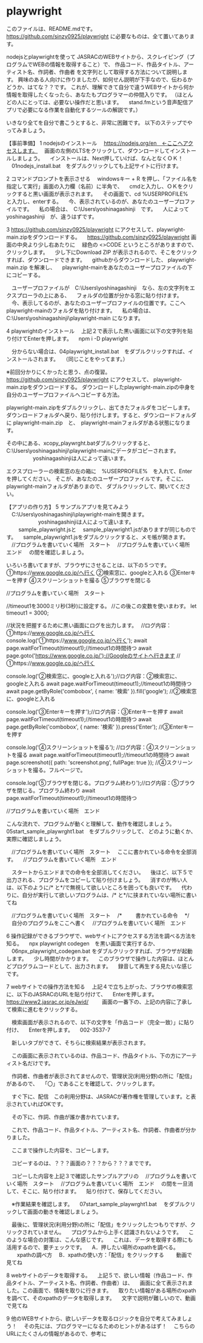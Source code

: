 # playwright

このファイルは、README.mdです。
https://github.com/sinzy0925/playwright
に必要なものは、全て置いてあります。

nodejsとplaywrightを使って
JASRACのWEBサイトから、スクレイピング（プログラムでWEBの情報を取得すること）で、
作品コード、作品タイトル、アーティスト名、作詞者、作曲者
を文字列として取得する方法について説明します。
興味のある人向けに作りましたが、如何せん説明が下手なので、伝わるかどうか、はてな？？です。
これが、理解できて自分で違うWEBサイトから何か情報を取得したくなったら、あなたもプログラマーの仲間入りです。
（ほとんどの人にとっては、必要ない操作だと思います。
　stand.fmという音声配信アプリで必要になる作業を自動化するツールの解説です。）

いきなり全てを自分で書こうとすると、非常に困難です。
以下のステップでやってみましょう。

【事前準備】
1 nodejsのインストール
　https://nodejs.org/en　←ここへアクセスします。
　画面の左側のLTSをクリックして、ダウンロードしてインストールしましょう。
　インストールは、Next押していけば、なんとなくＯＫ！
　01nodejs_install.bat　をダブルクリックしても上記サイトに行けます。

2 コマンドプロンプトを表示させる
　windowsキー + R を押し、「ファイル名を指定して実行」画面の入力欄（名前）に半角で、
　cmdと入力し、ＯＫをクリックすると黒い画面が表示されます。
　その画面で、cd %USERPROFILE%　と入力し、enterする。
　今、表示されているのが、あなたのユーザープロファイルです。
　私の場合は、　C:\Users\yoshinagashinji　です。
　人によって             yoshinagashinji　が、違うはずです。

3 https://github.com/sinzy0925/playwright にアクセスして、playwright-main.zipをダウンロードする。
　https://github.com/sinzy0925/playwright 画面の中央より少し右あたりに
　緑色の <>CODE というところがありますので、クリックします。
　少し下にDownload ZIP が表示されるので、そこをクリックすれば、ダウンロードできます。
　githubからダウンロードした、 playwright-main.zip を解凍し、
　playwright-mainをあなたのユーザープロファイルの下にコピーする。

　ユーザープロファイルが　C:\Users\yoshinagashinji　なら、左の文字列をエクスプローラの上にある、
　フォルダの位置が分かる窓に貼り付けます。
　今、表示してるのが、あなたのユーザープロファイルの位置です。ここへplaywright-mainのフォルダを貼り付けます。
　私の場合は、　C:\Users\yoshinagashinji\playwright-main になります。

4 playwrightのインストール
　上記２で表示した黒い画面に以下の文字列を貼り付けてEnterを押します。
　npm i -D playwright

　分からない場合は、04playwright_install.bat　をダブルクリックすれば、インストールされます。
　（同じことをやってます。）




※前回分かりにくかったと思う、点の復習。
https://github.com/sinzy0925/playwright にアクセスして、
playwright-main.zipをダウンロードする。
ダウンロードしたplaywright-main.zipの中身を自分のユーザープロファイルへコピーする方法。

playwright-main.zipをダブルクリックし、出てきたフォルダをコピーします。
ダウンロードフォルダへ戻り、貼り付けします。すると、ダウンロードフォルダに
playwright-main.zip　と、　playwright-mainフォルダがある状態になります。

その中にある、xcopy_playwrght.batダブルクリックすると、
C:\Users\yoshinagashinji\playwright-mainにデータがコピーされます。
　　　　　yoshinagashinjiは人によって違います。

エクスプローラーの検索窓の左の箱に　%USERPROFILE%　を入れて、Enterを押してください。
そこが、あなたのユーザープロファイルです。そこに、playwright-mainフォルダがありまので、
ダブルクリックして、開いてください。



【アプリの作り方】
5 サンプルアプリを見てみよう
　C:\Users\yoshinagashinji\playwright-mainを開きます。
　　　　　　yoshinagashinjiは人によって違います。
　
　sample_playwright.jsと
　sample_playwright1.jsがありますが同じものです。
　sample_playwright1.jsをダブルクリックすると、メモ帳が開きます。
　//プログラムを書いていく場所　スタート
　//プログラムを書いていく場所　エンド
　の間を確認しましょう。

いろいろ書いてますが、ブラウザにさせることは、以下の５つです。
①https://www.google.co.jp/へ行く
②検索窓に、googleと入れる
③Enterキーを押す
④スクリーンショットを撮る
⑤ブラウザを閉じる

//プログラムを書いていく場所　スタート

  //timeout1を3000ミリ秒(3秒)に設定する。
  //この後この変数を使いまわす。
  let timeout1 = 3000;

  //状況を把握するために黒い画面にログを出力します。　
  //ログ内容：①https://www.google.co.jp/へ行く
  console.log('①https://www.google.co.jp/へ行く'); 
  await page.waitForTimeout(timeout1);//timeout1の時間待つ
  await page.goto('https://www.google.co.jp/');//Googleのサイトへ行きます
  //①https://www.google.co.jp/へ行く

  console.log('②検索窓に、googleと入れる');//ログ内容：②検索窓に、googleと入れる
  await page.waitForTimeout(timeout1);//timeout1の時間待つ
  await page.getByRole('combobox', { name: '検索' }).fill('google');
  //②検索窓に、googleと入れる

  console.log('③Enterキーを押す');//ログ内容：③Enterキーを押す
  await page.waitForTimeout(timeout1);//timeout1の時間待つ
  await page.getByRole('combobox', { name: '検索' }).press('Enter');
  //③Enterキーを押す

  console.log('④スクリーンショットを撮る'); //ログ内容：④スクリーンショットを撮る
  await page.waitForTimeout(timeout1);//timeout1の時間待つ
  await page.screenshot({ path: 'screenshot.png', fullPage: true });
  //④スクリーンショットを撮る。フルページで。

  console.log('⑤ブラウザを閉じる。プログラム終わり');//ログ内容：⑤ブラウザを閉じる。プログラム終わり
  await page.waitForTimeout(timeout1);//timeout1の時間待つ


//プログラムを書いていく場所　エンド

こんな流れで、プログラムが動くと理解して、動作を確認しましょう。
05start_sample_playwrght1.bat　をダブルクリックして、
どのように動くか、実際に確認しましょう。



　//プログラムを書いていく場所　スタート
　ここに書かれている命令を全部消す。
　//プログラムを書いていく場所　エンド

　スタートからエンドまでの命令を全部消してください。
　後ほど、以下５で出力される、プログラムをコピーして貼り付けましょう。
　消すのが怖い人は、以下のように/* と*/で無視して欲しいところを囲っても良いです。
　代わりに、自分が実行して欲しいプログラムは、/* と*/に挟まれていない場所に書いてね

　//プログラムを書いていく場所　スタート
　/*  　
　書かれている命令
　*/
　自分のプログラムをここへ書く
　//プログラムを書いていく場所　エンド


6 操作記録ができるブラウザで、webサイトにアクセスする方法を調べる方法を知る。
　npx playwright codegen　を黒い画面で実行するか、
　06npx_playwright_codegen.bat をダブルクリックすれば、ブラウザが起動します。
　少し時間がかかります。
　このブラウザで操作した内容は、ほとんどプログラムコードとして、出力されます。
　録音して再生する見たいな感じです。

7 webサイトでの操作方法を知る
　上記４で立ち上がった、ブラウザの検索窓に、以下のJASRACのURLを貼り付けて、
　Enterを押します。
　https://www2.jasrac.or.jp/eJwid/
　
　画面の一番下の、上記の内容に了承して検索に進むをクリックする。

　検索画面が表示されるので、以下の文字を「作品コード（完全一致）」に貼り付け、
　Enterを押します。
　002-3537-7

　新しいタブができて、そちらに検索結果が表示されます。

　この画面に表示されているのは、作品コード、作品タイトル、下の方にアーティスト名だけです。

　作詞者、作曲者が表示されてませんので、管理状況(利用分野)の所に「配信」があるので、
　「〇」であることを確認して、クリックします。

　すぐ下に、配信　この利用分野は、JASRACが著作権を管理しています。と表示されていればOKです。

　その下に、作詞、作曲が誰か書かれています。

　これで、作品コード、作品タイトル、アーティスト名、作詞者、作曲者が分かりました。

　ここまで操作した内容を、コピーします。

　コピーするのは、？？？画面の？？？から？？？までです。

　コピーした内容を上記３で確認したサンプルアプリの
　//プログラムを書いていく場所　スタート
　//プログラムを書いていく場所　エンド
　の間を一旦消して、そこに、貼り付けます。
　貼り付けて、保存してください。

　※作業結果を確認します。
　07start_sample_playwrght1.bat
　をダブルクリックして画面の動きを確認しましょう。

　最後に、管理状況(利用分野)の所に「配信」をクリックしたつもりですが、クリックされていません。
　プログラムから上手く認識されないようです。
　このような場合の対策は、こんな感じです。
　これは、データを取得する際にも活用するので、要チェックです。
　A．押したい場所のxpathを調べる。
　　xpathの調べ方
　B．xpathの使い方：「配信」をクリックする
　　動画で見てね

8 webサイトのデータを取得する。
　上記５で、欲しい情報（作品コード、作品タイトル、アーティスト名、作詞者、作曲者）は、
　画面に全て表示されました。この画面で、情報を取りに行きます。
　取りたい情報がある場所のxpathを調べて、そのxpathのデータを取得します。
　文字で説明が難しいので、動画で見てね

9 他のWEBサイトから、欲しいデータを取るロジックを自分で考えてみましょう！
　その先には、プログラマーになるためのヒントがあるはず！
　こちらのURLにたくさんの情報があるので、参考に